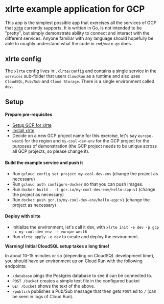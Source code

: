 # xlrte example application for GCP

This app is the simplest possible app that exercises all the services of GCP that [xlrte](https://xlrte.dev) currently supports.
It is written in Go, is not intended to be "pretty", but simply demonstrate ability to connect and interact with the different services. Anyone familiar with any language should hopefully be able to roughly understand what the code in `cmd/main.go` does.

## xlrte config

The `xlrte` config lives in `.xlrte/config` and contains a single service in the `services` sub-folder that users `CloudRun` as a runtime and also uses `CloudSQL`, `Pub/Sub` and `Cloud Storage`. There is a single environment called `dev`.

## Setup

#### Prepare pre-requisites

- [Setup GCP for xlrte](https://xlrte.dev/docs/getting-started/setup-gcp)
- [Install xlrte](https://xlrte.dev/docs/getting-started/install)
- Decide on a new GCP project name for this exercise, let's say `europe-west6` for the region and `my-cool-dev-env` for the GCP project for the purposes of demonstration (the GCP project needs to be unique across all GCP projects, so please change it).

#### Build the example service and push it

- Run `gcloud config set project my-cool-dev-env` (change the project as necessaru)
- Run `gcloud auth configure-docker` so that you can push images.
- Run `docker build . -t gcr.io/my-cool-dev-env/hello-app:v1` (change the project as necessary)
- Run `docker push gcr.io/my-cool-dev-env/hello-app:v1` (change the project as necessary)

#### Deploy with xlrte

- Initialize the environment, let's call it dev, with `xlrte init -e dev -p gcp -c my-cool-dev-env -r europe-west6`
- Run `xlrte apply -e dev` to create and deploy the environment.

**Warning! Initial CloudSQL setup takes a long time!**

In about 10-15 minutes or so (depending on CloudSQL development time), you should have an environment up on Cloud Run with the following endpoints:

- `/database` pings the Postgres database to see it can be connected to.
- `POST /bucket` creates a simple text file in the configured bucket
- `GET /bucket` shows the text of the above.
- `/publish` publishes a Pub/Sub message that then gets `POST`:ed to `/` (can be seen in logs of Cloud Run).
